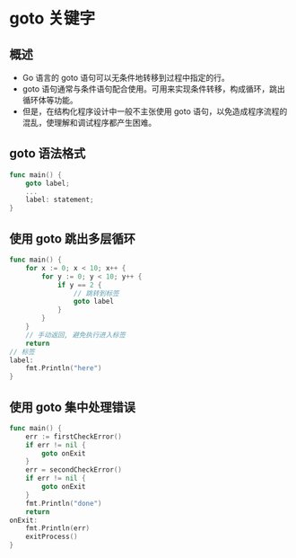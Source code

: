 # goto 关键字

## 概述

- Go 语言的 goto 语句可以无条件地转移到过程中指定的行。
- goto 语句通常与条件语句配合使用。可用来实现条件转移，构成循环，跳出循环体等功能。
- 但是，在结构化程序设计中一般不主张使用 goto 语句，以免造成程序流程的混乱，使理解和调试程序都产生困难。

## goto 语法格式

```go
func main() {
    goto label;
    ...
    label: statement;
}
```

## 使用 goto 跳出多层循环

```go
func main() {
    for x := 0; x < 10; x++ {
        for y := 0; y < 10; y++ {
            if y == 2 {
                // 跳转到标签
                goto label
            }
        }
    }
    // 手动返回, 避免执行进入标签
    return
// 标签
label:
    fmt.Println("here")
}
```

## 使用 goto 集中处理错误

```go
func main() {
    err := firstCheckError()
    if err != nil {
        goto onExit
    }
    err = secondCheckError()
    if err != nil {
        goto onExit
    }
    fmt.Println("done")
    return
onExit:
    fmt.Println(err)
    exitProcess()
}
```
